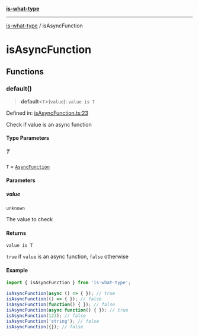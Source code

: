 [**is-what-type**](index.md)

***

[is-what-type](modules.md) / isAsyncFunction

# isAsyncFunction

## Functions

### default()

> **default**\<`T`\>(`value`): `value is T`

Defined in: [isAsyncFunction.ts:23](https://github.com/fengxinming/is-what-type/blob/f4e09002a93d5c5e57581d09499897cd37947140/src/isAsyncFunction.ts#L23)

Check if value is an async function

#### Type Parameters

##### T

`T` = [`AsyncFunction`](typings.md#asyncfunction)

#### Parameters

##### value

`unknown`

The value to check

#### Returns

`value is T`

`true` if `value` is an async function, `false` otherwise

#### Example

```js
import { isAsyncFunction } from 'is-what-type';

isAsyncFunction(async () => { }); // true
isAsyncFunction(() => { }); // false
isAsyncFunction(function() { }); // false
isAsyncFunction(async function() { }); // true
isAsyncFunction(123); // false
isAsyncFunction('string'); // false
isAsyncFunction({}); // false
```
